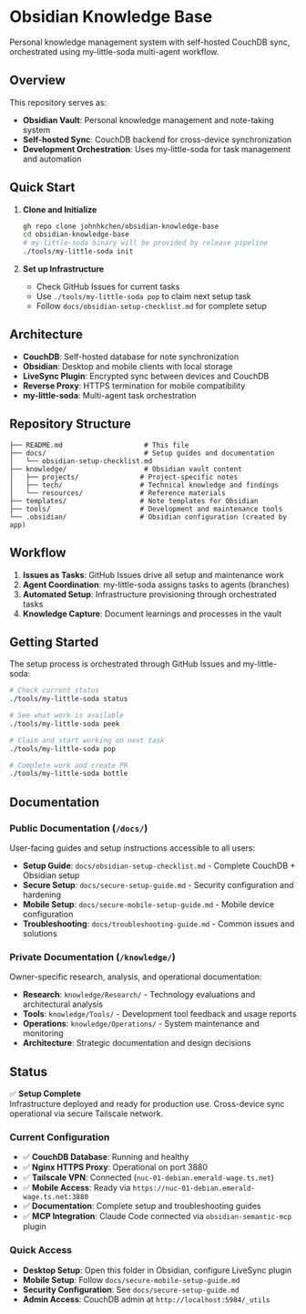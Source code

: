 # Obsidian Knowledge Base

Personal knowledge management system with self-hosted CouchDB sync, orchestrated using my-little-soda multi-agent workflow.

## Overview

This repository serves as:
- **Obsidian Vault**: Personal knowledge management and note-taking system
- **Self-hosted Sync**: CouchDB backend for cross-device synchronization  
- **Development Orchestration**: Uses my-little-soda for task management and automation

## Quick Start

1. **Clone and Initialize**
   ```bash
   gh repo clone johnhkchen/obsidian-knowledge-base
   cd obsidian-knowledge-base
   # my-little-soda binary will be provided by release pipeline
   ./tools/my-little-soda init
   ```

2. **Set up Infrastructure**
   - Check GitHub Issues for current tasks
   - Use `./tools/my-little-soda pop` to claim next setup task
   - Follow `docs/obsidian-setup-checklist.md` for complete setup

## Architecture

- **CouchDB**: Self-hosted database for note synchronization
- **Obsidian**: Desktop and mobile clients with local storage
- **LiveSync Plugin**: Encrypted sync between devices and CouchDB
- **Reverse Proxy**: HTTPS termination for mobile compatibility
- **my-little-soda**: Multi-agent task orchestration

## Repository Structure

```
├── README.md                    # This file
├── docs/                        # Setup guides and documentation
│   └── obsidian-setup-checklist.md
├── knowledge/                   # Obsidian vault content
│   ├── projects/               # Project-specific notes
│   ├── tech/                   # Technical knowledge and findings
│   └── resources/              # Reference materials
├── templates/                  # Note templates for Obsidian
├── tools/                      # Development and maintenance tools
└── .obsidian/                  # Obsidian configuration (created by app)
```

## Workflow

1. **Issues as Tasks**: GitHub Issues drive all setup and maintenance work
2. **Agent Coordination**: my-little-soda assigns tasks to agents (branches)
3. **Automated Setup**: Infrastructure provisioning through orchestrated tasks
4. **Knowledge Capture**: Document learnings and processes in the vault

## Getting Started

The setup process is orchestrated through GitHub Issues and my-little-soda:

```bash
# Check current status
./tools/my-little-soda status

# See what work is available  
./tools/my-little-soda peek

# Claim and start working on next task
./tools/my-little-soda pop

# Complete work and create PR
./tools/my-little-soda bottle
```

## Documentation

### Public Documentation (`/docs/`)
User-facing guides and setup instructions accessible to all users:
- **Setup Guide**: `docs/obsidian-setup-checklist.md` - Complete CouchDB + Obsidian setup
- **Secure Setup**: `docs/secure-setup-guide.md` - Security configuration and hardening
- **Mobile Setup**: `docs/secure-mobile-setup-guide.md` - Mobile device configuration  
- **Troubleshooting**: `docs/troubleshooting-guide.md` - Common issues and solutions

### Private Documentation (`/knowledge/`)
Owner-specific research, analysis, and operational documentation:
- **Research**: `knowledge/Research/` - Technology evaluations and architectural analysis
- **Tools**: `knowledge/Tools/` - Development tool feedback and usage reports  
- **Operations**: `knowledge/Operations/` - System maintenance and monitoring
- **Architecture**: Strategic documentation and design decisions

## Status

✅ **Setup Complete**  
Infrastructure deployed and ready for production use. Cross-device sync operational via secure Tailscale network.

### Current Configuration
- ✅ **CouchDB Database**: Running and healthy
- ✅ **Nginx HTTPS Proxy**: Operational on port 3880  
- ✅ **Tailscale VPN**: Connected (`nuc-01-debian.emerald-wage.ts.net`)
- ✅ **Mobile Access**: Ready via `https://nuc-01-debian.emerald-wage.ts.net:3880`
- ✅ **Documentation**: Complete setup and troubleshooting guides
- ✅ **MCP Integration**: Claude Code connected via `obsidian-semantic-mcp` plugin

### Quick Access
- **Desktop Setup**: Open this folder in Obsidian, configure LiveSync plugin
- **Mobile Setup**: Follow `docs/secure-mobile-setup-guide.md`  
- **Security Configuration**: See `docs/secure-setup-guide.md`
- **Admin Access**: CouchDB admin at `http://localhost:5984/_utils`